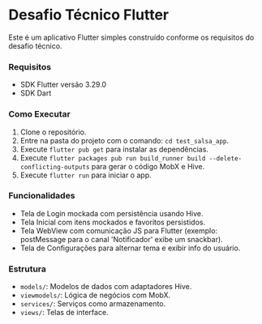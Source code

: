 # Desafio Técnico Flutter

Este é um aplicativo Flutter simples construído conforme os requisitos do desafio técnico.

### Requisitos

- SDK Flutter versão 3.29.0
- SDK Dart

### Como Executar

1. Clone o repositório.
2. Entre na pasta do projeto com o comando: `cd test_salsa_app`.
3. Execute `flutter pub get` para instalar as dependências.
4. Execute `flutter packages pub run build_runner build --delete-conflicting-outputs` para gerar o código MobX e Hive.
5. Execute `flutter run` para iniciar o app.

### Funcionalidades

- Tela de Login mockada com persistência usando Hive.
- Tela Inicial com itens mockados e favoritos persistidos.
- Tela WebView com comunicação JS para Flutter (exemplo: postMessage para o canal 'Notificador' exibe um snackbar).
- Tela de Configurações para alternar tema e exibir info do usuário.

### Estrutura

- `models/`: Modelos de dados com adaptadores Hive.
- `viewmodels/`: Lógica de negócios com MobX.
- `services/`: Serviços como armazenamento.
- `views/`: Telas de interface.


